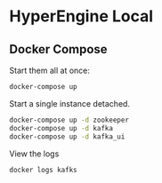 # HyperEngine Local

## Docker Compose

Start them all at once:

```bash
docker-compose up
```

Start a single instance detached.

```bash
docker-compose up -d zookeeper
docker-compose up -d kafka
docker-compose up -d kafka_ui
```

View the logs

```bash
docker logs kafks
```
